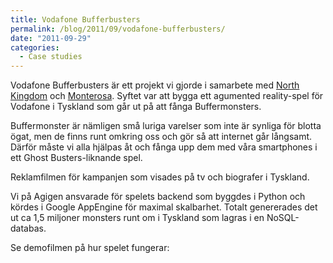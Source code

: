 ```yaml
---
title: Vodafone Bufferbusters
permalink: /blog/2011/09/vodafone-bufferbusters/
date: "2011-09-29"
categories:
  - Case studies
---
```

Vodafone Bufferbusters är ett projekt vi gjorde i samarbete med [North Kingdom][1] och [Monterosa][2]. Syftet var att bygga ett agumented reality-spel för Vodafone i Tyskland som går ut på att fånga Buffermonsters.

Buffermonster är nämligen små luriga varelser som inte är synliga för blotta ögat, men de finns runt omkring oss och gör så att internet går långsamt. Därför måste vi alla hjälpas åt och fånga upp dem med våra smartphones i ett Ghost Busters-liknande spel.

<!--more-->

Reklamfilmen för kampanjen som visades på tv och biografer i Tyskland.


Vi på Agigen ansvarade för spelets backend som byggdes i Python och kördes i Google AppEngine för maximal skalbarhet. Totalt genererades det ut ca 1,5 miljoner monsters runt om i Tyskland som lagras i en NoSQL-databas.

Se demofilmen på hur spelet fungerar:

 [1]: http://http://www.northkingdom.com/
 [2]: http://monterosa.se/
